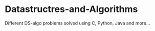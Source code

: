 # Datastructres-and-Algorithms  
Different DS-algo problems solved using C, Python, Java and more...  
